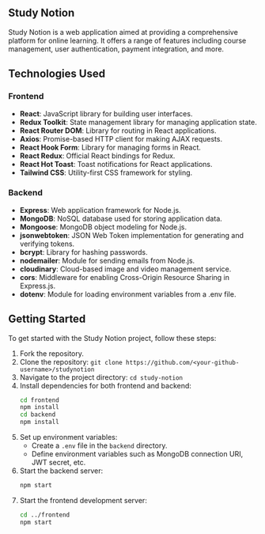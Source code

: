 ## Study Notion

Study Notion is a web application aimed at providing a comprehensive platform for online learning. 
It offers a range of features including course management, user authentication, payment integration, and more.

## Technologies Used

### Frontend

- **React**: JavaScript library for building user interfaces.
- **Redux Toolkit**: State management library for managing application state.
- **React Router DOM**: Library for routing in React applications.
- **Axios**: Promise-based HTTP client for making AJAX requests.
- **React Hook Form**: Library for managing forms in React.
- **React Redux**: Official React bindings for Redux.
- **React Hot Toast**: Toast notifications for React applications.
- **Tailwind CSS**: Utility-first CSS framework for styling.

### Backend

- **Express**: Web application framework for Node.js.
- **MongoDB**: NoSQL database used for storing application data.
- **Mongoose**: MongoDB object modeling for Node.js.
- **jsonwebtoken**: JSON Web Token implementation for generating and verifying tokens.
- **bcrypt**: Library for hashing passwords.
- **nodemailer**: Module for sending emails from Node.js.
- **cloudinary**: Cloud-based image and video management service.
- **cors**: Middleware for enabling Cross-Origin Resource Sharing in Express.js.
- **dotenv**: Module for loading environment variables from a .env file.

## Getting Started

To get started with the Study Notion project, follow these steps:
1. Fork the repository.
2. Clone the repository: `git clone https://github.com/<your-github-username>/studynotion`
3. Navigate to the project directory: `cd study-notion`
4. Install dependencies for both frontend and backend:
   ```bash
   cd frontend
   npm install
   cd backend
   npm install
   ```
5. Set up environment variables:
   - Create a `.env` file in the `backend` directory.
   - Define environment variables such as MongoDB connection URI, JWT secret, etc.
6. Start the backend server:
   ```bash
   npm start
   ```
7. Start the frontend development server:
   ```bash
   cd ../frontend
   npm start
   ```

